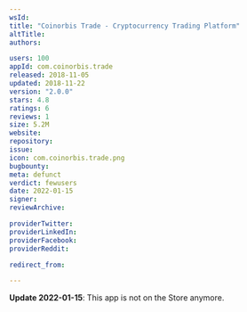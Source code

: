 ```yaml
---
wsId: 
title: "Coinorbis Trade - Cryptocurrency Trading Platform"
altTitle: 
authors:

users: 100
appId: com.coinorbis.trade
released: 2018-11-05
updated: 2018-11-22
version: "2.0.0"
stars: 4.8
ratings: 6
reviews: 1
size: 5.2M
website: 
repository: 
issue: 
icon: com.coinorbis.trade.png
bugbounty: 
meta: defunct
verdict: fewusers
date: 2022-01-15
signer: 
reviewArchive:

providerTwitter: 
providerLinkedIn: 
providerFacebook: 
providerReddit: 

redirect_from:

---
```


**Update 2022-01-15**: This app is not on the Store anymore.
